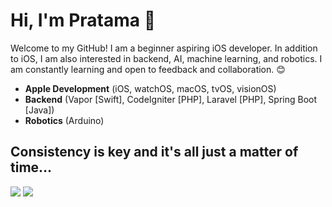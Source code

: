 # Hi, I'm Pratama 👋

Welcome to my GitHub! I am a beginner aspiring iOS developer. In addition to iOS, I am also interested in backend, AI, machine learning, and robotics. I am constantly learning and open to feedback and collaboration. 😊

- **Apple Development** (iOS, watchOS, macOS, tvOS, visionOS)
- **Backend** (Vapor [Swift], CodeIgniter [PHP], Laravel [PHP], Spring Boot [Java])
- **Robotics** (Arduino)

## Consistency is key and it's all just a matter of time...
![](https://github-readme-streak-stats.herokuapp.com/?user=pratama6624&theme=dark&hide_border=false)
![](https://github-readme-stats.vercel.app/api/top-langs/?username=pratama6624&theme=dark&hide_border=false&include_all_commits=false&count_private=false&layout=compact)
